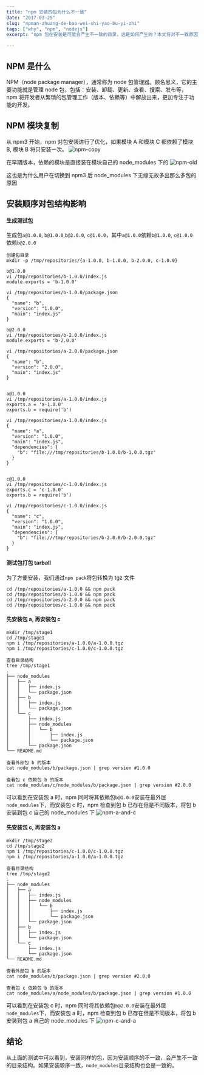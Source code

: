 ```yaml
---
title: "npm 安装的包为什么不一致"
date: "2017-03-25"
slug: "npman-zhuang-de-bao-wei-shi-yao-bu-yi-zhi"
tags: ["why", "npm", "nodejs"]
excerpt: "npm 包在安装是可能会产生不一致的目录，这是如何产生的？本文将对不一致原因进行分析。"

---
```


## NPM 是什么

NPM（node package manager），通常称为 node 包管理器。顾名思义，它的主要功能就是管理 node 包，包括：安装、卸载、更新、查看、搜索、发布等，npm 将开发者从繁琐的包管理工作（版本、依赖等）中解放出来，更加专注于功能的开发。

## NPM 模块复制

从 npm3 开始，npm 对包安装进行了优化，如果模块 A 和模块 C 都依赖了模块 B, 模块 B 将只安装一次。
![npm-copy](https://cdn.sigoden.com/npm-module-copy.png)

在早期版本，依赖的模块是直接装在模块自己的 node_modules 下的
![npm-old](https://cdn.sigoden.com/npm-module-old.png)

这也是为什么用户在切换到 npm3 后 node_modules 下无缘无故多出那么多包的原因

## 安装顺序对包结构影响

#### 生成测试包

生成包`a@1.0.0`, `b@1.0.0`,`b@2.0.0`, `c@1.0.0`，其中`a@1.0.0`依赖`b@1.0.0`, `c@1.0.0`依赖`b@2.0.0`

```
创建包目录
mkdir -p /tmp/repositories/{a-1.0.0, b-1.0.0, b-2.0.0, c-1.0.0}

b@1.0.0
vi /tmp/repositories/b-1.0.0/index.js
module.exports = 'b-1.0.0'

vi /tmp/repositories/b-1.0.0/package.json
{
  "name": "b",
  "version": "1.0.0",
  "main": "index.js"
}

b@2.0.0
vi /tmp/repositories/b-2.0.0/index.js
module.exports = 'b-2.0.0'

vi /tmp/repositories/a-2.0.0/package.json
{
  "name": "b",
  "version": "2.0.0",
  "main": "index.js"
}


a@1.0.0
vi /tmp/repositories/a-1.0.0/index.js
exports.a = 'a-1.0.0'
exports.b = require('b')

vi /tmp/repositories/a-1.0.0/index.js
{
  "name": "a",
  "version": "1.0.0",
  "main": "index.js",
  "dependencies": {
    "b": "file:///tmp/repositories/b-1.0.0/b-1.0.0.tgz"
  }
}


c@1.0.0
vi /tmp/repositories/c-1.0.0/index.js
exports.c = 'c-1.0.0'
exports.b = require('b')

vi /tmp/repositories/c-1.0.0/index.js
{
  "name": "c",
  "version": "1.0.0",
  "main": "index.js",
  "dependencies": {
    "b": "file:///tmp/repositories/b-2.0.0/b-2.0.0.tgz"
  }
}

```

#### 测试包打包 tarball
为了方便安装，我们通过`npm pack`将包转换为 tgz 文件
```
cd /tmp/repositories/a-1.0.0 && npm pack
cd /tmp/repositories/b-1.0.0 && npm pack
cd /tmp/repositories/b-2.0.0 && npm pack
cd /tmp/repositories/c-1.0.0 && npm pack
```

#### 先安装包 a, 再安装包 c

```
mkdir /tmp/stage1
cd /tmp/stage1
npm i /tmp/repositories/a-1.0.0/a-1.0.0.tgz
npm i /tmp/repositories/c-1.0.0/c-1.0.0.tgz

查看目录结构
tree /tmp/stage1
.
├── node_modules
│   ├── a
│   │   ├── index.js
│   │   └── package.json
│   ├── b
│   │   ├── index.js
│   │   └── package.json
│   └── c
│       ├── index.js
│       ├── node_modules
│       │   └── b
│       │       ├── index.js
│       │       └── package.json
│       └── package.json
└── README.md

查看外部包 b 的版本
cat node_modules/b/package.json | grep version #1.0.0

查看包 c 依赖包 b 的版本
cat node_modules/c/node_modules/b/package.json | grep version #2.0.0

```
可以看到在安装包 a 时，npm 同时将其依赖包`b@1.0.0`安装在最外层`node_modules`下，而安装包 c 时，npm 检查到包 b 已存在但是不同版本，将包 b 安装到包 c 自己的 node_modules 下
![npm-a-and-c](https://cdn.sigoden.com/npm-a-and-c.png)

#### 先安装包 c, 再安装包 a

```
mkdir /tmp/stage2
cd /tmp/stage2
npm i /tmp/repositories/c-1.0.0/c-1.0.0.tgz
npm i /tmp/repositories/a-1.0.0/a-1.0.0.tgz

查看目录结构
tree /tmp/stage2
.
├── node_modules
│   ├── a
│   │   ├── index.js
│   │   ├── node_modules
│   │   │   └── b
│   │   │       ├── index.js
│   │   │       └── package.json
│   │   └── package.json
│   ├── b
│   │   ├── index.js
│   │   └── package.json
│   └── c
│       ├── index.js
│       └── package.json
└── README.md

查看外部包 b 的版本
cat node_modules/b/package.json | grep version #2.0.0

查看包 c 依赖包 b 的版本
cat node_modules/a/node_modules/b/package.json | grep version #1.0.0

```
可以看到在安装包 c 时，npm 同时将其依赖包`b@2.0.0`安装在最外层`node_modules`下，而安装包 a 时，npm 检查到包 b 已存在但是不同版本，将包 b 安装到包 a 自己的 node_modules 下
![npm-c-and-a](https://cdn.sigoden.com/npm-c-and-a.png)

## 结论

从上面的测试中可以看到，安装同样的包，因为安装顺序的不一致，会产生不一致的目录结构。如果安装顺序一致，`node_modules`目录结构也会是一致的。

